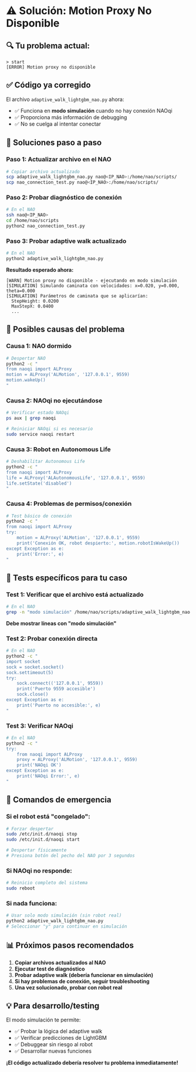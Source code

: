# ⚠️ Solución: Motion Proxy No Disponible

## 🔍 **Tu problema actual:**
```
> start
[ERROR] Motion proxy no disponible
```

## ✅ **Código ya corregido**
El archivo `adaptive_walk_lightgbm_nao.py` ahora:
- ✅ Funciona en **modo simulación** cuando no hay conexión NAOqi
- ✅ Proporciona más información de debugging
- ✅ No se cuelga al intentar conectar

## 🚀 **Soluciones paso a paso**

### **Paso 1: Actualizar archivo en el NAO**
```bash
# Copiar archivo actualizado
scp adaptive_walk_lightgbm_nao.py nao@<IP_NAO>:/home/nao/scripts/
scp nao_connection_test.py nao@<IP_NAO>:/home/nao/scripts/
```

### **Paso 2: Probar diagnóstico de conexión**
```bash
# En el NAO
ssh nao@<IP_NAO>
cd /home/nao/scripts
python2 nao_connection_test.py
```

### **Paso 3: Probar adaptive walk actualizado**
```bash
# En el NAO
python2 adaptive_walk_lightgbm_nao.py
```

**Resultado esperado ahora:**
```
[WARN] Motion proxy no disponible - ejecutando en modo simulación
[SIMULATION] Simulando caminata con velocidades: x=0.020, y=0.000, theta=0.000
[SIMULATION] Parámetros de caminata que se aplicarían:
  StepHeight: 0.0200
  MaxStepX: 0.0400
  ...
```

## 🔧 **Posibles causas del problema**

### **Causa 1: NAO dormido**
```bash
# Despertar NAO
python2 -c "
from naoqi import ALProxy
motion = ALProxy('ALMotion', '127.0.0.1', 9559)
motion.wakeUp()
"
```

### **Causa 2: NAOqi no ejecutándose**
```bash
# Verificar estado NAOqi
ps aux | grep naoqi

# Reiniciar NAOqi si es necesario
sudo service naoqi restart
```

### **Causa 3: Robot en Autonomous Life**
```bash
# Deshabilitar Autonomous Life
python2 -c "
from naoqi import ALProxy
life = ALProxy('ALAutonomousLife', '127.0.0.1', 9559)
life.setState('disabled')
"
```

### **Causa 4: Problemas de permisos/conexión**
```bash
# Test básico de conexión
python2 -c "
from naoqi import ALProxy
try:
    motion = ALProxy('ALMotion', '127.0.0.1', 9559)
    print('Conexión OK, robot despierto:', motion.robotIsWakeUp())
except Exception as e:
    print('Error:', e)
"
```

## 🧪 **Tests específicos para tu caso**

### **Test 1: Verificar que el archivo está actualizado**
```bash
# En el NAO
grep -n "modo simulación" /home/nao/scripts/adaptive_walk_lightgbm_nao.py
```
**Debe mostrar líneas con "modo simulación"**

### **Test 2: Probar conexión directa**
```bash
# En el NAO
python2 -c "
import socket
sock = socket.socket()
sock.settimeout(5)
try:
    sock.connect(('127.0.0.1', 9559))
    print('Puerto 9559 accesible')
    sock.close()
except Exception as e:
    print('Puerto no accesible:', e)
"
```

### **Test 3: Verificar NAOqi**
```bash
# En el NAO
python2 -c "
try:
    from naoqi import ALProxy
    proxy = ALProxy('ALMotion', '127.0.0.1', 9559)
    print('NAOqi OK')
except Exception as e:
    print('NAOqi Error:', e)
"
```

## 🎯 **Comandos de emergencia**

### **Si el robot está "congelado":**
```bash
# Forzar despertar
sudo /etc/init.d/naoqi stop
sudo /etc/init.d/naoqi start

# Despertar físicamente
# Presiona botón del pecho del NAO por 3 segundos
```

### **Si NAOqi no responde:**
```bash
# Reinicio completo del sistema
sudo reboot
```

### **Si nada funciona:**
```bash
# Usar solo modo simulación (sin robot real)
python2 adaptive_walk_lightgbm_nao.py
# Seleccionar "y" para continuar en simulación
```

## 📊 **Próximos pasos recomendados**

1. **Copiar archivos actualizados al NAO**
2. **Ejecutar test de diagnóstico**
3. **Probar adaptive walk (debería funcionar en simulación)**
4. **Si hay problemas de conexión, seguir troubleshooting**
5. **Una vez solucionado, probar con robot real**

## 💡 **Para desarrollo/testing**

El modo simulación te permite:
- ✅ Probar la lógica del adaptive walk
- ✅ Verificar predicciones de LightGBM
- ✅ Debuggear sin riesgo al robot
- ✅ Desarrollar nuevas funciones

**¡El código actualizado debería resolver tu problema inmediatamente!**
